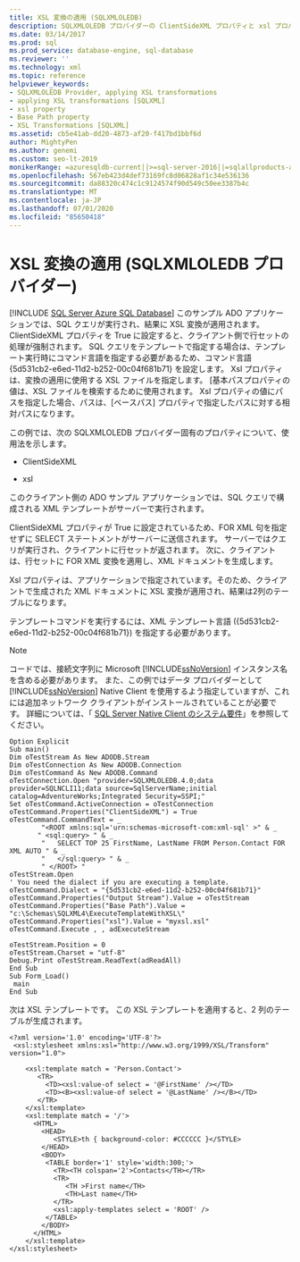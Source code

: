 ```yaml
---
title: XSL 変換の適用 (SQLXMLOLEDB)
description: SQLXMLOLEDB プロバイダーの ClientSideXML プロパティと xsl プロパティを使用して、ADO アプリケーションで XSL 変換を適用する方法について説明します。
ms.date: 03/14/2017
ms.prod: sql
ms.prod_service: database-engine, sql-database
ms.reviewer: ''
ms.technology: xml
ms.topic: reference
helpviewer_keywords:
- SQLXMLOLEDB Provider, applying XSL transformations
- applying XSL transformations [SQLXML]
- xsl property
- Base Path property
- XSL Transformations [SQLXML]
ms.assetid: cb5e41ab-dd20-4873-af20-f417bd1bbf6d
author: MightyPen
ms.author: genemi
ms.custom: seo-lt-2019
monikerRange: =azuresqldb-current||>=sql-server-2016||=sqlallproducts-allversions||>=sql-server-linux-2017||=azuresqldb-mi-current
ms.openlocfilehash: 567eb423d4def73169fc8d06828af1c34e536136
ms.sourcegitcommit: da88320c474c1c9124574f90d549c50ee3387b4c
ms.translationtype: MT
ms.contentlocale: ja-JP
ms.lasthandoff: 07/01/2020
ms.locfileid: "85650418"
---
```

# <a name="applying-an-xsl-transformation-sqlxmloledb-provider"></a>XSL 変換の適用 (SQLXMLOLEDB プロバイダー)
[!INCLUDE [SQL Server Azure SQL Database](../../../includes/applies-to-version/sql-asdb.md)]
  このサンプル ADO アプリケーションでは、SQL クエリが実行され、結果に XSL 変換が適用されます。 ClientSideXML プロパティを True に設定すると、クライアント側で行セットの処理が強制されます。 SQL クエリをテンプレートで指定する場合は、テンプレート実行時にコマンド言語を指定する必要があるため、コマンド言語 {5d531cb2-e6ed-11d2-b252-00c04f681b71} を設定します。 Xsl プロパティは、変換の適用に使用する XSL ファイルを指定します。 [基本パスプロパティの値は、XSL ファイルを検索するために使用されます。 Xsl プロパティの値にパスを指定した場合、パスは、[ベースパス] プロパティで指定したパスに対する相対パスになります。  
  
 この例では、次の SQLXMLOLEDB プロバイダー固有のプロパティについて、使用法を示します。  
  
-   ClientSideXML  
  
-   xsl  
  
 このクライアント側の ADO サンプル アプリケーションでは、SQL クエリで構成される XML テンプレートがサーバーで実行されます。  
  
 ClientSideXML プロパティが True に設定されているため、FOR XML 句を指定せずに SELECT ステートメントがサーバーに送信されます。 サーバーではクエリが実行され、クライアントに行セットが返されます。 次に、クライアントは、行セットに FOR XML 変換を適用し、XML ドキュメントを生成します。  
  
 Xsl プロパティは、アプリケーションで指定されています。そのため、クライアントで生成された XML ドキュメントに XSL 変換が適用され、結果は2列のテーブルになります。  
  
 テンプレートコマンドを実行するには、XML テンプレート言語 ({5d531cb2-e6ed-11d2-b252-00c04f681b71}) を指定する必要があります。  
  
> [!NOTE]  
>  コードでは、接続文字列に Microsoft [!INCLUDE[ssNoVersion](../../../includes/ssnoversion-md.md)] インスタンス名を含める必要があります。 また、この例ではデータ プロバイダーとして [!INCLUDE[ssNoVersion](../../../includes/ssnoversion-md.md)] Native Client を使用するよう指定していますが、これには追加ネットワーク クライアントがインストールされていることが必要です。 詳細については、「 [SQL Server Native Client のシステム要件](../../../relational-databases/native-client/system-requirements-for-sql-server-native-client.md)」を参照してください。  
  
```  
Option Explicit  
Sub main()  
Dim oTestStream As New ADODB.Stream  
Dim oTestConnection As New ADODB.Connection  
Dim oTestCommand As New ADODB.Command  
oTestConnection.Open "provider=SQLXMLOLEDB.4.0;data provider=SQLNCLI11;data source=SqlServerName;initial catalog=AdventureWorks;Integrated Security=SSPI;"  
Set oTestCommand.ActiveConnection = oTestConnection  
oTestCommand.Properties("ClientSideXML") = True  
oTestCommand.CommandText = _  
        "<ROOT xmlns:sql='urn:schemas-microsoft-com:xml-sql' >" & _  
       " <sql:query> " & _  
        "   SELECT TOP 25 FirstName, LastName FROM Person.Contact FOR XML AUTO " & _  
        "   </sql:query> " & _  
        " </ROOT> "  
oTestStream.Open  
' You need the dialect if you are executing a template.  
oTestCommand.Dialect = "{5d531cb2-e6ed-11d2-b252-00c04f681b71}"  
oTestCommand.Properties("Output Stream").Value = oTestStream  
oTestCommand.Properties("Base Path").Value = "c:\Schemas\SQLXML4\ExecuteTemplateWithXSL\"  
oTestCommand.Properties("xsl").Value = "myxsl.xsl"  
oTestCommand.Execute , , adExecuteStream  
  
oTestStream.Position = 0  
oTestStream.Charset = "utf-8"  
Debug.Print oTestStream.ReadText(adReadAll)  
End Sub  
Sub Form_Load()  
 main  
End Sub  
```  
  
 次は XSL テンプレートです。 この XSL テンプレートを適用すると、2 列のテーブルが生成されます。  
  
```  
<?xml version='1.0' encoding='UTF-8'?>            
 <xsl:stylesheet xmlns:xsl="http://www.w3.org/1999/XSL/Transform" version="1.0">   
  
    <xsl:template match = 'Person.Contact'>  
       <TR>  
         <TD><xsl:value-of select = '@FirstName' /></TD>  
         <TD><B><xsl:value-of select = '@LastName' /></B></TD>  
       </TR>  
    </xsl:template>  
    <xsl:template match = '/'>  
      <HTML>  
        <HEAD>  
           <STYLE>th { background-color: #CCCCCC }</STYLE>  
        </HEAD>  
        <BODY>  
         <TABLE border='1' style='width:300;'>  
           <TR><TH colspan='2'>Contacts</TH></TR>  
           <TR>  
              <TH >First name</TH>  
              <TH>Last name</TH>  
           </TR>  
           <xsl:apply-templates select = 'ROOT' />  
         </TABLE>  
        </BODY>  
      </HTML>  
    </xsl:template>  
</xsl:stylesheet>  
```  
  
  
